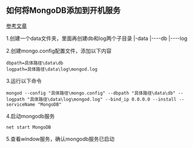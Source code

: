 ## 如何将MongoDB添加到开机服务
[参考文章](https://blog.csdn.net/qq_20332193/article/details/79628765)

1.创建一个data文件夹，里面再创建db和log两个子目录
|-data
|----db
|----log

2.创建mongo.config配置文件，添加以下内容
```
dbpath=具体路径\data\db
logpath=具体路径\data\log\mongod.log
```

3.运行以下命令
```
mongod --config "具体路径\mongo.config" --dbpath "具体路径\data\db" --logpath "具体路径\data\log\mongod.log" --bind_ip 0.0.0.0 --install --serviceName "MongoDB"
```

4.启动mongodb服务
```
net start MongoDB
```

5.查看window服务，确认mongodb服务已启动